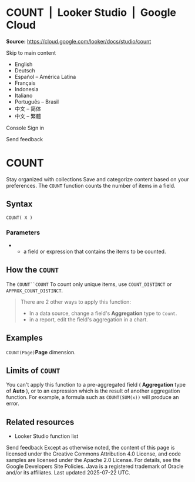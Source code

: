 # COUNT  |  Looker Studio  |  Google Cloud

**Source:** https://cloud.google.com/looker/docs/studio/count

Skip to main content 
  * English
  * Deutsch
  * Español – América Latina
  * Français
  * Indonesia
  * Italiano
  * Português – Brasil
  * 中文 – 简体
  * 中文 – 繁體

Console  Sign in




Send feedback 
#  COUNT
Stay organized with collections  Save and categorize content based on your preferences. 
The `COUNT` function counts the number of items in a field.
## Syntax
`COUNT( X )`
### Parameters
  * - a field or expression that contains the items to be counted.


## How the `COUNT`
The `COUNT``COUNT`
To count only unique items, use `COUNT_DISTINCT` or `APPROX_COUNT_DISTINCT`.
> There are 2 other ways to apply this function:
>   * In a data source, change a field's **Aggregation** type to `Count`.
>   * in a report, edit the field's aggregation in a chart.
> 

## Examples
`COUNT(Page)`**Page** dimension.
## Limits of `COUNT`
You can't apply this function to a pre-aggregated field ( **Aggregation** type of **Auto** ), or to an expression which is the result of another aggregation function. For example, a formula such as `COUNT(SUM(x))` will produce an error. 
## Related resources
  * Looker Studio function list


Send feedback 
Except as otherwise noted, the content of this page is licensed under the Creative Commons Attribution 4.0 License, and code samples are licensed under the Apache 2.0 License. For details, see the Google Developers Site Policies. Java is a registered trademark of Oracle and/or its affiliates.
Last updated 2025-07-22 UTC.


